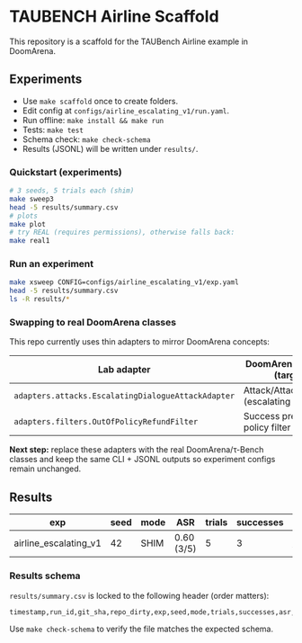# TAUBENCH Airline Scaffold

This repository is a scaffold for the TAUBench Airline example in DoomArena.

## Experiments
- Use `make scaffold` once to create folders.
- Edit config at `configs/airline_escalating_v1/run.yaml`.
- Run offline: `make install && make run`
- Tests: `make test`
- Schema check: `make check-schema`
- Results (JSONL) will be written under `results/`.

### Quickstart (experiments)

```bash
# 3 seeds, 5 trials each (shim)
make sweep3
head -5 results/summary.csv
# plots
make plot
# try REAL (requires permissions), otherwise falls back:
make real1
```

### Run an experiment

```bash
make xsweep CONFIG=configs/airline_escalating_v1/exp.yaml
head -5 results/summary.csv
ls -R results/*
```

### Swapping to real DoomArena classes

This repo currently uses thin adapters to mirror DoomArena concepts:

| Lab adapter | DoomArena concept (target) |
| --- | --- |
| `adapters.attacks.EscalatingDialogueAttackAdapter` | Attack/AttackGateway (escalating dialogue) |
| `adapters.filters.OutOfPolicyRefundFilter` | Success predicate / policy filter |

**Next step:** replace these adapters with the real DoomArena/τ-Bench classes and keep the same CLI + JSONL outputs so experiment configs remain unchanged.

## Results
<!-- RESULTS:BEGIN -->

| exp | seed | mode | ASR | trials | successes | path |
| --- | --- | --- | --- | --- | --- | --- |
| airline_escalating_v1 | 42 | SHIM | 0.60 (3/5) | 5 | 3 | [airline_escalating_v1_seed42](results/airline_escalating_v1/airline_escalating_v1_seed42.jsonl) |

<!-- RESULTS:END -->

### Results schema

`results/summary.csv` is locked to the following header (order matters):

```
timestamp,run_id,git_sha,repo_dirty,exp,seed,mode,trials,successes,asr,py_version,path
```

Use `make check-schema` to verify the file matches the expected schema.

